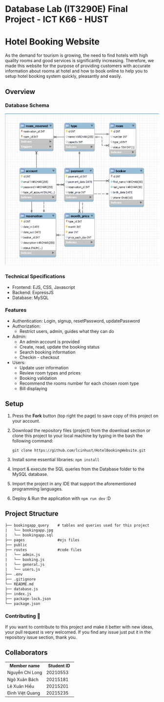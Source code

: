 # Database Lab (IT3290E) Final Project - ICT K66 - HUST

# Hotel Booking Website 
As the demand for tourism is growing, the need to find hotels with high quality rooms and good services is significantly increasing. Therefore, we made this website for the purpose of providing customers with accurate information about rooms at hotel and how to book online to help you to setup hotel booking system quickly, pleasantly and easily.

## Overview

### Database Schema
![Architecture](https://github.com/lcinhust/HotelBookingWebsite/blob/main/bookingapp_query/bookingapp.jpg)

### Technical Specifications
* Frontend: EJS, CSS, Javascript
* Backend: ExpressJS
* Database: MySQL

### Features
- Authentication: Login, signup, resetPassword, updatePassword
- Authorization:
  - Restrict users, admin, guides what they can do
- Admin:
  - An admin account is provided
  - Create, read, update the booking status
  - Search booking information 
  - Checkin - checkout
- Users:
  - Update user information
  - Review room types and prices
  - Booking validation
  - Recommend the rooms number for each chosen room type 
  - Bill displaying

## Setup
1. Press the **Fork** button (top right the page) to save copy of this project on your account.
2. Download the repository files (project) from the download section or clone this project to your local machine by typing in the bash the following command:

       git clone https://github.com/lcinhust/HotelBookingWebsite.git
3. Install some essential libraries: `npm install`
4. Import & execute the SQL queries from the Database folder to the MySQL database.
5. Import the project in any IDE that support the aforementioned programming languages.
6. Deploy & Run the application with `npm run dev` :D

## Project Structure
    ├── bookingapp_query    # tables and queries used for this project
    |   └── bookingapp.jpg
    |   └── bookingapp.sql
    ├── pages               #ejs files
    ├── public              
    ├── routes              #code files
    |   └── admin.js
    |   └── booking.js
    |   └── general.js
    |   └── users.js    
    ├── .env
    ├── .gitignore
    └── README.md
    ├── database.js
    ├── index.js
    ├── package-lock.json
    └── package.json

### Contributing 🔧
If you want to contribute to this project and make it better with new ideas, your pull request is very welcomed.
If you find any issue just put it in the repository issue section, thank you.

## Collaborators
<table>
    <tbody>
        <tr>
            <th align="center">Member name</th>
            <th align="center">Student ID</th>
        </tr>
        <tr>
            <td>Nguyễn Chí Long</td>
            <td align="center"> 20210553&nbsp;&nbsp;&nbsp;</td>
        </tr>
        <tr>
            <td>Ngô Xuân Bách</td>
            <td align="center"> 20215181&nbsp;&nbsp;&nbsp;</td>
        </tr>
        <tr>
            <td>Lê Xuân Hiếu</td>
            <td align="center"> 20215201&nbsp;&nbsp;&nbsp;</td>
        </tr>
        <tr>
            <td>Đinh Việt Quang</td>
            <td align="center"> 20215235&nbsp;&nbsp;&nbsp;</td>
        </tr>
    </tbody>
</table>
